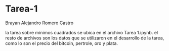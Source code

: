 # Tarea-1
Brayan Alejandro Romero Castro

la tarea sobre mínimos cuadrados se ubica en el archivo Tarea 1.ipynb. el resto de archivos son los datos que se utilizaron en el desarrollo de la tarea, como  lo son el precio del bitcoin, pertrole, oro y plata.

